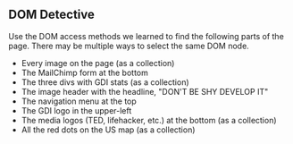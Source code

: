 
## DOM Detective

Use the DOM access methods we learned to find the following parts of the page. There may be multiple ways to select the same DOM node.
- Every image on the page (as a collection)
- The MailChimp form at the bottom
- The three divs with GDI stats (as a collection)
- The image header with the headline, "DON'T BE SHY DEVELOP IT"
- The navigation menu at the top
- The GDI logo in the upper-left
- The media logos (TED, lifehacker, etc.) at the bottom (as a collection)
- All the red dots on the US map (as a collection)
